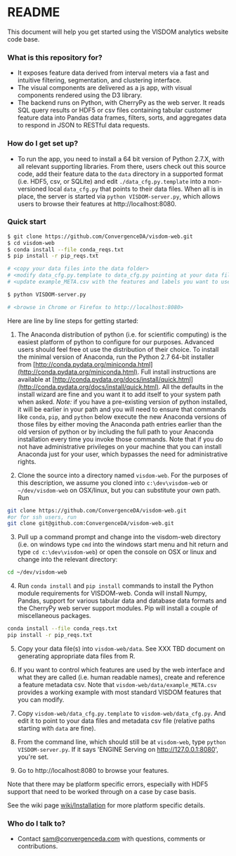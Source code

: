 # README #

This document will help you get started using the VISDOM analytics website code base.

### What is this repository for? ###

* It exposes feature data derived from interval meters via a fast and intuitive filtering, segmentation, and clustering interface.
* The visual components are delivered as a js app, with visual components rendered using the D3 library.
* The backend runs on Python, with CherryPy as the web server. It reads SQL query results or HDF5 or csv files containing tabular customer feature data into Pandas data frames, filters, sorts, and aggregates data to respond in JSON to RESTful data requests.

### How do I get set up? ###

* To run the app, you need to install a 64 bit version of Python 2.7.X, with all relevant supporting libraries. From there, users check out this source code, add their feature data to the `data` directory in a supported format (i.e. HDF5, csv, or SQLite) and edit `./data_cfg.py.template` into a non-versioned local `data_cfg.py` that points to their data files. When all is in place, the server is started via `python VISDOM-server.py`, which allows users to browse their features at http://localhost:8080.

### Quick start ###
```bash
$ git clone https://github.com/ConvergenceDA/visdom-web.git
$ cd visdom-web
$ conda install --file conda_reqs.txt
$ pip install -r pip_reqs.txt

# <copy your data files into the data folder>
# <modify data_cfg.py.template to data_cfg.py pointing at your data files>
# <update example_META.csv with the features and labels you want to use>

$ python VISDOM-server.py

# <browse in Chrome or Firefox to http://localhost:8080>
```

Here are line by line steps for getting started:

1. The Anaconda distribution of python (i.e. for scientific computing) is the easiest platform of python to configure for our purposes. Advanced users should feel free ot use the distribution of their choice. To install the minimal version of Anaconda, run the Python 2.7 64-bit installer from [http://conda.pydata.org/miniconda.html](http://conda.pydata.org/miniconda.html). Full install instructions are available at [http://conda.pydata.org/docs/install/quick.html](http://conda.pydata.org/docs/install/quick.html). All the defaults in the install wizard are fine and you want it to add itself to your system path when asked. *Note:* if you have a pre-existing version of python installed, it will be earlier in your path and you will need to ensure that commands like `conda`, `pip`, and `python` below execute the new Anaconda versions of those files by either moving the Anaconda path entries earlier than the old version of python or by including the full path to your Anaconda installation every time you invoke those commands. Note that if you do not have administrative privileges on your machine that you can install Anaconda just for your user, which bypasses the need for administrative rights.

2. Clone the source into a directory named `visdom-web`. For the purposes of this description, we assume you cloned into `c:\dev\visdom-web` or `~/dev/visdom-web` on OSX/linux, but you can substitute your own path. Run 
  ```bash
  git clone https://github.com/ConvergenceDA/visdom-web.git
  #or for ssh users, run 
  git clone git@github.com:ConvergenceDA/visdom-web.git
  ```

3. Pull up a command prompt and change into the visdom-web directory (i.e. on windows type `cmd` into the windows start menu and hit return and type `cd c:\dev\visdom-web`) or open the console on OSX or linux and change into the relevant directory: 
  ```bash
  cd ~/dev/visdom-web
  ```

4. Run `conda install` and `pip install` commands to install the Python module requirements for VISDOM-web. Conda will install Numpy, Pandas, support for various tabular data and database data formats and the CherryPy web server support modules. Pip will install a couple of miscellaneous packages.

  ```bash
  conda install --file conda_reqs.txt
  pip install -r pip_reqs.txt
  ```

5. Copy your data file(s) into `visdom-web/data`. See XXX TBD document on generating appropriate data files from R.

6. If you want to control which features are used by the web interface and what they are called (i.e. human readable names), create and reference a feature metadata csv. Note that `visdom-web/data/example_META.csv` provides a working example with most standard VISDOM features that you can modify.

7. Copy `visdom-web/data_cfg.py.template` to `visdom-web/data_cfg.py`. And edit it to point to your data files and metadata csv file (relative paths starting with `data` are fine). 

8. From the command line, which should still be at `visdom-web`, type `python VISDOM-server.py`. If it says 'ENGINE Serving on http://127.0.0.1:8080', you're set.

9. Go to http://localhost:8080 to browse your features.

Note that there may be platform specific errors, especially with HDF5 support that need to be worked through on a case by case basis.

See the wiki page [wiki/Installation](wiki/Installation) for more platform specific details.

### Who do I talk to? ###

* Contact sam@convergenceda.com with questions, comments or contributions.

